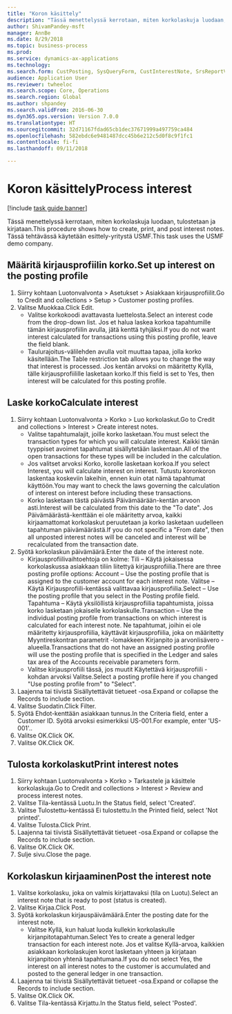 ```yaml
--- 
title: "Koron käsittely"
description: "Tässä menettelyssä kerrotaan, miten korkolaskuja luodaan, tulostetaan ja kirjataan."
author: ShivamPandey-msft
manager: AnnBe
ms.date: 8/29/2018
ms.topic: business-process
ms.prod: 
ms.service: dynamics-ax-applications
ms.technology: 
ms.search.form: CustPosting, SysQueryForm, CustInterestNote, SrsReportViewerForm
audience: Application User
ms.reviewer: twheeloc
ms.search.scope: Core, Operations
ms.search.region: Global
ms.author: shpandey
ms.search.validFrom: 2016-06-30
ms.dyn365.ops.version: Version 7.0.0
ms.translationtype: HT
ms.sourcegitcommit: 32d71167fdad65cb1dec37671999a497759ca484
ms.openlocfilehash: 582ebdc6e9481487dcc45b6e212c5d0f8c9f1fc1
ms.contentlocale: fi-fi
ms.lasthandoff: 09/11/2018

---
```

# <a name="process-interest"></a><span data-ttu-id="91b11-103">Koron käsittely</span><span class="sxs-lookup"><span data-stu-id="91b11-103">Process interest</span></span>

[!include [task guide banner](../../includes/task-guide-banner.md)]

<span data-ttu-id="91b11-104">Tässä menettelyssä kerrotaan, miten korkolaskuja luodaan, tulostetaan ja kirjataan.</span><span class="sxs-lookup"><span data-stu-id="91b11-104">This procedure shows how to create, print, and post interest notes.</span></span> <span data-ttu-id="91b11-105">Tässä tehtävässä käytetään esittely-yritystä USMF.</span><span class="sxs-lookup"><span data-stu-id="91b11-105">This task uses the USMF demo company.</span></span>


## <a name="set-up-interest-on-the-posting-profile"></a><span data-ttu-id="91b11-106">Määritä kirjausprofiilin korko.</span><span class="sxs-lookup"><span data-stu-id="91b11-106">Set up interest on the posting profile</span></span>
1. <span data-ttu-id="91b11-107">Siirry kohtaan Luotonvalvonta > Asetukset > Asiakkaan kirjausprofiilit.</span><span class="sxs-lookup"><span data-stu-id="91b11-107">Go to Credit and collections > Setup > Customer posting profiles.</span></span>
2. <span data-ttu-id="91b11-108">Valitse Muokkaa.</span><span class="sxs-lookup"><span data-stu-id="91b11-108">Click Edit.</span></span>
    * <span data-ttu-id="91b11-109">Valitse korkokoodi avattavasta luettelosta.</span><span class="sxs-lookup"><span data-stu-id="91b11-109">Select an interest code from the drop-down list.</span></span> <span data-ttu-id="91b11-110">Jos et halua laskea korkoa tapahtumille tämän kirjausprofiilin avulla, jätä kenttä tyhjäksi.</span><span class="sxs-lookup"><span data-stu-id="91b11-110">If you do not want interest calculated for transactions using this posting profile, leave the field blank.</span></span>  
    * <span data-ttu-id="91b11-111">Taulurajoitus-välilehden avulla voit muuttaa tapaa, jolla korko käsitellään.</span><span class="sxs-lookup"><span data-stu-id="91b11-111">The Table restriction tab allows you to change the way that interest is processed.</span></span> <span data-ttu-id="91b11-112">Jos kentän arvoksi on määritetty Kyllä, tälle kirjausprofiilille lasketaan korko.</span><span class="sxs-lookup"><span data-stu-id="91b11-112">If this field is set to Yes, then interest will be calculated for this posting profile.</span></span>  

## <a name="calculate-interest"></a><span data-ttu-id="91b11-113">Laske korko</span><span class="sxs-lookup"><span data-stu-id="91b11-113">Calculate interest</span></span>
1. <span data-ttu-id="91b11-114">Siirry kohtaan Luotonvalvonta > Korko > Luo korkolaskut.</span><span class="sxs-lookup"><span data-stu-id="91b11-114">Go to Credit and collections > Interest > Create interest notes.</span></span>
    * <span data-ttu-id="91b11-115">Valitse tapahtumalajit, joille korko lasketaan.</span><span class="sxs-lookup"><span data-stu-id="91b11-115">You must select the transaction types for which you will calculate interest.</span></span> <span data-ttu-id="91b11-116">Kaikki tämän tyyppiset avoimet tapahtumat sisällytetään laskentaan.</span><span class="sxs-lookup"><span data-stu-id="91b11-116">All of the open transactions for these types will be included in the calculation.</span></span>  
    * <span data-ttu-id="91b11-117">Jos valitset arvoksi Korko, korolle lasketaan korkoa.</span><span class="sxs-lookup"><span data-stu-id="91b11-117">If you select Interest, you will calculate interest on interest.</span></span> <span data-ttu-id="91b11-118">Tutustu koronkoron laskentaa koskeviin lakeihin, ennen kuin otat nämä tapahtumat käyttöön.</span><span class="sxs-lookup"><span data-stu-id="91b11-118">You may want to check the laws governing the calculation of interest on interest before including these transactions.</span></span>  
    * <span data-ttu-id="91b11-119">Korko lasketaan tästä päivästä Päivämäärään-kentän arvoon asti.</span><span class="sxs-lookup"><span data-stu-id="91b11-119">Interest will be calculated from this date to the "To date".</span></span> <span data-ttu-id="91b11-120">Jos Päivämäärästä-kenttään ei ole määritetty arvoa, kaikki kirjaamattomat korkolaskut peruutetaan ja korko lasketaan uudelleen tapahtuman päivämäärästä.</span><span class="sxs-lookup"><span data-stu-id="91b11-120">If you do not specific a "From date", then all unposted interest notes will be canceled and interest will be recalculated from the transaction date.</span></span>  
2. <span data-ttu-id="91b11-121">Syötä korkolaskun päivämäärä.</span><span class="sxs-lookup"><span data-stu-id="91b11-121">Enter the date of the interest note.</span></span>
    * <span data-ttu-id="91b11-122">Kirjausprofiilivaihtoehtoja on kolme: Tili – Käytä jokaisessa korkolaskussa asiakkaan tiliin liitettyä kirjausprofiilia.</span><span class="sxs-lookup"><span data-stu-id="91b11-122">There are three posting profile options:   Account – Use the posting profile that is assigned to the customer account for each interest note.</span></span>   <span data-ttu-id="91b11-123">Valitse – Käytä Kirjausprofiili-kentässä valittavaa kirjausprofiilia.</span><span class="sxs-lookup"><span data-stu-id="91b11-123">Select – Use the posting profile that you select in the Posting profile field.</span></span>   <span data-ttu-id="91b11-124">Tapahtuma – Käytä yksilöllistä kirjausprofiilia tapahtumista, joissa korko lasketaan jokaiselle korkolaskulle.</span><span class="sxs-lookup"><span data-stu-id="91b11-124">Transaction – Use the individual posting profile from transactions on which interest is calculated for each interest note.</span></span> <span data-ttu-id="91b11-125">Ne tapahtumat, joihin ei ole määritetty kirjausprofiilia, käyttävät kirjausprofiilia, joka on määritetty Myyntireskontran parametrit -lomakkeen Kirjanpito ja arvonlisävero -alueella.</span><span class="sxs-lookup"><span data-stu-id="91b11-125">Transactions that do not have an assigned posting profile will use the posting profile that is specified in the Ledger and sales tax area of the Accounts receivable parameters form.</span></span>  
    * <span data-ttu-id="91b11-126">Valitse kirjausprofiili tässä, jos muutit Käytettävä kirjausprofiili -kohdan arvoksi Valitse.</span><span class="sxs-lookup"><span data-stu-id="91b11-126">Select a posting profile here if you changed "Use posting profile from" to "Select".</span></span>  
3. <span data-ttu-id="91b11-127">Laajenna tai tiivistä Sisällytettävät tietueet -osa.</span><span class="sxs-lookup"><span data-stu-id="91b11-127">Expand or collapse the Records to include section.</span></span>
4. <span data-ttu-id="91b11-128">Valitse Suodatin.</span><span class="sxs-lookup"><span data-stu-id="91b11-128">Click Filter.</span></span>
5. <span data-ttu-id="91b11-129">Syötä Ehdot-kenttään asiakkaan tunnus.</span><span class="sxs-lookup"><span data-stu-id="91b11-129">In the Criteria field, enter a Customer ID.</span></span> <span data-ttu-id="91b11-130">Syötä arvoksi esimerkiksi US-001.</span><span class="sxs-lookup"><span data-stu-id="91b11-130">For example, enter 'US-001'..</span></span>
6. <span data-ttu-id="91b11-131">Valitse OK.</span><span class="sxs-lookup"><span data-stu-id="91b11-131">Click OK.</span></span>
7. <span data-ttu-id="91b11-132">Valitse OK.</span><span class="sxs-lookup"><span data-stu-id="91b11-132">Click OK.</span></span>

## <a name="print-interest-notes"></a><span data-ttu-id="91b11-133">Tulosta korkolaskut</span><span class="sxs-lookup"><span data-stu-id="91b11-133">Print interest notes</span></span>
1. <span data-ttu-id="91b11-134">Siirry kohtaan Luotonvalvonta > Korko > Tarkastele ja käsittele korkolaskuja.</span><span class="sxs-lookup"><span data-stu-id="91b11-134">Go to Credit and collections > Interest > Review and process interest notes.</span></span>
2. <span data-ttu-id="91b11-135">Valitse Tila-kentässä Luotu.</span><span class="sxs-lookup"><span data-stu-id="91b11-135">In the Status field, select 'Created'.</span></span>
3. <span data-ttu-id="91b11-136">Valitse Tulostettu-kentässä Ei tulostettu.</span><span class="sxs-lookup"><span data-stu-id="91b11-136">In the Printed field, select 'Not printed'.</span></span>
4. <span data-ttu-id="91b11-137">Valitse Tulosta.</span><span class="sxs-lookup"><span data-stu-id="91b11-137">Click Print.</span></span>
5. <span data-ttu-id="91b11-138">Laajenna tai tiivistä Sisällytettävät tietueet -osa.</span><span class="sxs-lookup"><span data-stu-id="91b11-138">Expand or collapse the Records to include section.</span></span>
6. <span data-ttu-id="91b11-139">Valitse OK.</span><span class="sxs-lookup"><span data-stu-id="91b11-139">Click OK.</span></span>
7. <span data-ttu-id="91b11-140">Sulje sivu.</span><span class="sxs-lookup"><span data-stu-id="91b11-140">Close the page.</span></span>

## <a name="post-the-interest-note"></a><span data-ttu-id="91b11-141">Korkolaskun kirjaaminen</span><span class="sxs-lookup"><span data-stu-id="91b11-141">Post the interest note</span></span>
1. <span data-ttu-id="91b11-142">Valitse korkolasku, joka on valmis kirjattavaksi (tila on Luotu).</span><span class="sxs-lookup"><span data-stu-id="91b11-142">Select an interest note that is ready to post (status is created).</span></span>
2. <span data-ttu-id="91b11-143">Valitse Kirjaa.</span><span class="sxs-lookup"><span data-stu-id="91b11-143">Click Post.</span></span>
3. <span data-ttu-id="91b11-144">Syötä korkolaskun kirjauspäivämäärä.</span><span class="sxs-lookup"><span data-stu-id="91b11-144">Enter the posting date for the interest note.</span></span>
    * <span data-ttu-id="91b11-145">Valitse Kyllä, kun haluat luoda kullekin korkolaskulle kirjanpitotapahtuman.</span><span class="sxs-lookup"><span data-stu-id="91b11-145">Select Yes to create a general ledger transaction for each interest note.</span></span>     <span data-ttu-id="91b11-146">Jos et valitse Kyllä-arvoa, kaikkien asiakkaan korkolaskujen korot lasketaan yhteen ja kirjataan kirjanpitoon yhtenä tapahtumana.</span><span class="sxs-lookup"><span data-stu-id="91b11-146">If you do not select Yes, the interest on all interest notes to the customer is accumulated and posted to the general ledger in one transaction.</span></span>  
4. <span data-ttu-id="91b11-147">Laajenna tai tiivistä Sisällytettävät tietueet -osa.</span><span class="sxs-lookup"><span data-stu-id="91b11-147">Expand or collapse the Records to include section.</span></span>
5. <span data-ttu-id="91b11-148">Valitse OK.</span><span class="sxs-lookup"><span data-stu-id="91b11-148">Click OK.</span></span>
6. <span data-ttu-id="91b11-149">Valitse Tila-kentässä Kirjattu.</span><span class="sxs-lookup"><span data-stu-id="91b11-149">In the Status field, select 'Posted'.</span></span>


